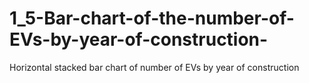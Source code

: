 # 1_5-Bar-chart-of-the-number-of-EVs-by-year-of-construction-
Horizontal stacked bar chart of number of EVs by year of construction 

